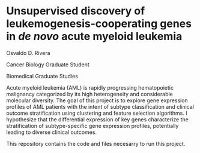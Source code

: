 # Unsupervised discovery of leukemogenesis-cooperating genes in *de novo* acute myeloid leukemia

Osvaldo D. Rivera

Cancer Biology Graduate Student

Biomedical Graduate Studies

Acute myeloid leukemia (AML) is rapidly progressing hematopoietic malignancy categorized by its high heterogeneity and considerable molecular diversity. The goal of this project is to explore gene expression profiles of AML patients with the intent of subtype classification and clinical outcome stratification using clustering and feature selection algorithms. I hypothesize that the differential expression of key genes characterize the stratification of subtype-specific gene expression profiles, potentially leading to diverse clinical outcomes.

This repository contains the code and files necesarry to run this project.
